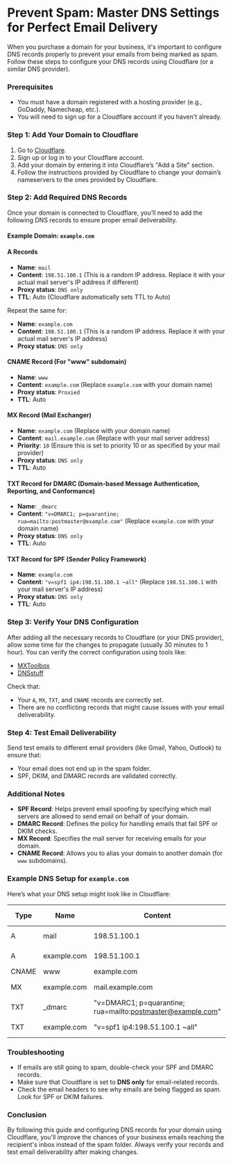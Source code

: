 # Prevent Spam: Master DNS Settings for Perfect Email Delivery

When you purchase a domain for your business, it's important to configure DNS records properly to prevent your emails from being marked as spam. Follow these steps to configure your DNS records using Cloudflare (or a similar DNS provider).

### Prerequisites
- You must have a domain registered with a hosting provider (e.g., GoDaddy, Namecheap, etc.).
- You will need to sign up for a Cloudflare account if you haven't already.

### Step 1: Add Your Domain to Cloudflare
1. Go to [Cloudflare](https://www.cloudflare.com/).
2. Sign up or log in to your Cloudflare account.
3. Add your domain by entering it into Cloudflare’s "Add a Site" section.
4. Follow the instructions provided by Cloudflare to change your domain’s nameservers to the ones provided by Cloudflare.

### Step 2: Add Required DNS Records
Once your domain is connected to Cloudflare, you’ll need to add the following DNS records to ensure proper email deliverability.

#### Example Domain: `example.com`

#### A Records
- **Name**: `mail`
- **Content**: `198.51.100.1` (This is a random IP address. Replace it with your actual mail server's IP address if different)
- **Proxy status**: `DNS only`
- **TTL**: Auto (Cloudflare automatically sets TTL to Auto)

Repeat the same for:
- **Name**: `example.com`
- **Content**: `198.51.100.1` (This is a random IP address. Replace it with your actual mail server's IP address)
- **Proxy status**: `DNS only`

#### CNAME Record (For "www" subdomain)
- **Name**: `www`
- **Content**: `example.com` (Replace `example.com` with your domain name)
- **Proxy status**: `Proxied`
- **TTL**: Auto

#### MX Record (Mail Exchanger)
- **Name**: `example.com` (Replace with your domain name)
- **Content**: `mail.example.com` (Replace with your mail server address)
- **Priority**: `10` (Ensure this is set to priority 10 or as specified by your mail provider)
- **Proxy status**: `DNS only`
- **TTL**: Auto

#### TXT Record for DMARC (Domain-based Message Authentication, Reporting, and Conformance)
- **Name**: `_dmarc`
- **Content**: `"v=DMARC1; p=quarantine; rua=mailto:postmaster@example.com"` (Replace `example.com` with your domain name)
- **Proxy status**: `DNS only`
- **TTL**: Auto

#### TXT Record for SPF (Sender Policy Framework)
- **Name**: `example.com`
- **Content**: `"v=spf1 ip4:198.51.100.1 ~all"` (Replace `198.51.100.1` with your mail server's IP address)
- **Proxy status**: `DNS only`
- **TTL**: Auto

### Step 3: Verify Your DNS Configuration
After adding all the necessary records to Cloudflare (or your DNS provider), allow some time for the changes to propagate (usually 30 minutes to 1 hour). You can verify the correct configuration using tools like:
- [MXToolbox](https://mxtoolbox.com/)
- [DNSstuff](https://www.dnsstuff.com/)

Check that:
- Your `A`, `MX`, `TXT`, and `CNAME` records are correctly set.
- There are no conflicting records that might cause issues with your email deliverability.

### Step 4: Test Email Deliverability
Send test emails to different email providers (like Gmail, Yahoo, Outlook) to ensure that:
- Your email does not end up in the spam folder.
- SPF, DKIM, and DMARC records are validated correctly.

### Additional Notes
- **SPF Record**: Helps prevent email spoofing by specifying which mail servers are allowed to send email on behalf of your domain.
- **DMARC Record**: Defines the policy for handling emails that fail SPF or DKIM checks.
- **MX Record**: Specifies the mail server for receiving emails for your domain.
- **CNAME Record**: Allows you to alias your domain to another domain (for `www` subdomains).

### Example DNS Setup for `example.com`
Here’s what your DNS setup might look like in Cloudflare:

| Type | Name          | Content               | Proxy status | TTL   |
|------|---------------|-----------------------|--------------|-------|
| A    | mail          | 198.51.100.1          | DNS only     | Auto  |
| A    | example.com   | 198.51.100.1          | DNS only     | Auto  |
| CNAME| www           | example.com           | Proxied      | Auto  |
| MX   | example.com   | mail.example.com      | DNS only     | Auto  |
| TXT  | _dmarc        | "v=DMARC1; p=quarantine; rua=mailto:postmaster@example.com" | DNS only | Auto |
| TXT  | example.com   | "v=spf1 ip4:198.51.100.1 ~all" | DNS only | Auto |

### Troubleshooting
- If emails are still going to spam, double-check your SPF and DMARC records.
- Make sure that Cloudflare is set to **DNS only** for email-related records.
- Check the email headers to see why emails are being flagged as spam. Look for SPF or DKIM failures.

### Conclusion
By following this guide and configuring DNS records for your domain using Cloudflare, you'll improve the chances of your business emails reaching the recipient's inbox instead of the spam folder. Always verify your records and test email deliverability after making changes.
